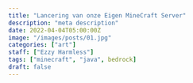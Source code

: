 ```yaml
---
title: "Lancering van onze Eigen MineCraft Server"
description: "meta description"
date: 2022-04-04T05:00:00Z
image: "/images/posts/01.jpg"
categories: ["art"]
staff: ["Ezzy Harmless"]
tags: ["minecraft", "java", bedrock]
draft: false
---
```

